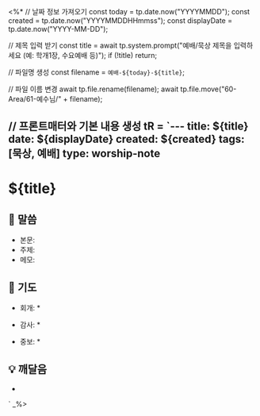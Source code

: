 <%*
// 날짜 정보 가져오기
const today = tp.date.now("YYYYMMDD");
const created = tp.date.now("YYYYMMDDHHmmss");
const displayDate = tp.date.now("YYYY-MM-DD");

// 제목 입력 받기
const title = await tp.system.prompt("예배/묵상 제목을 입력하세요 (예: 학개1장, 수요예배 등)");
if (!title) return;

// 파일명 생성
const filename = `예배-${today}-${title}`;

// 파일 이름 변경
await tp.file.rename(filename);
await tp.file.move("60-Area/61-예수님/" + filename);

// 프론트매터와 기본 내용 생성
tR = `---
title: ${title}
date: ${displayDate}
created: ${created}
tags: [묵상, 예배]
type: worship-note
---

# ${title}

## 📖 말씀
* 본문: 
* 주제:
* 메모: 

## 🙏 기도
* 회개:
  * 

* 감사:
  * 

* 중보:
  * 

## 💡 깨달음
* 

`
_%> 